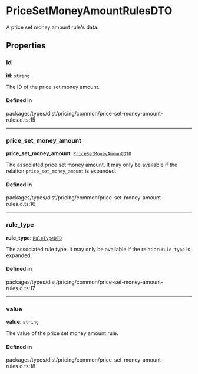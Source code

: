 # PriceSetMoneyAmountRulesDTO

A price set money amount rule's data.

## Properties

### id

 **id**: `string`

The ID of the price set money amount.

#### Defined in

packages/types/dist/pricing/common/price-set-money-amount-rules.d.ts:15

___

### price\_set\_money\_amount

 **price\_set\_money\_amount**: [`PriceSetMoneyAmountDTO`](PriceSetMoneyAmountDTO.md)

The associated price set money amount. It may only be available if the relation `price_set_money_amount` is expanded.

#### Defined in

packages/types/dist/pricing/common/price-set-money-amount-rules.d.ts:16

___

### rule\_type

 **rule\_type**: [`RuleTypeDTO`](RuleTypeDTO.md)

The associated rule type. It may only be available if the relation `rule_type` is expanded.

#### Defined in

packages/types/dist/pricing/common/price-set-money-amount-rules.d.ts:17

___

### value

 **value**: `string`

The value of the price set money amount rule.

#### Defined in

packages/types/dist/pricing/common/price-set-money-amount-rules.d.ts:18
